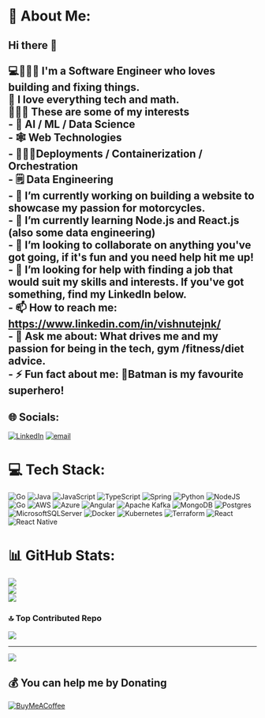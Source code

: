 # 💫 About Me:
## Hi there 👋<br><br>💻🧔🏽‍♂️ I'm a Software Engineer who loves building and fixing things. <br>💓 I love everything tech and math. <br>🔎😶‍🌫️ These are some of my interests<br>- 🤖 AI / ML / Data Science<br>- 🕸️ Web Technologies<br>- 🧑🏽‍🔧Deployments / Containerization / Orchestration<br>- 🗒️ Data Engineering<br>- 🔭 I’m currently working on building a website to showcase my passion for motorcycles.<br>- 🌱 I’m currently learning Node.js and React.js (also some data engineering)<br>- 👯 I’m looking to collaborate on anything you've got going, if it's fun and you need help hit me up!<br>- 🤔 I’m looking for help with finding a job that would suit my skills and interests. If you've got something, find my LinkedIn below.<br>- 📫 How to reach me: https://www.linkedin.com/in/vishnutejnk/<br>- 💬 Ask me about: What drives me and my passion for being in the tech, gym /fitness/diet advice.<br>- ⚡ Fun fact about me: 🦇Batman is my favourite superhero! 


## 🌐 Socials:
[![LinkedIn](https://img.shields.io/badge/LinkedIn-%230077B5.svg?logo=linkedin&logoColor=white)](https://linkedin.com/in/vishnutejnk) [![email](https://img.shields.io/badge/Email-D14836?logo=gmail&logoColor=white)](mailto:vishnutejnk7@gmail.com) 

# 💻 Tech Stack:
![Go](https://img.shields.io/badge/go-%2300ADD8.svg?style=for-the-badge&logo=go&logoColor=white) ![Java](https://img.shields.io/badge/java-%23ED8B00.svg?style=for-the-badge&logo=openjdk&logoColor=white) ![JavaScript](https://img.shields.io/badge/javascript-%23323330.svg?style=for-the-badge&logo=javascript&logoColor=%23F7DF1E) ![TypeScript](https://img.shields.io/badge/typescript-%23007ACC.svg?style=for-the-badge&logo=typescript&logoColor=white) ![Spring](https://img.shields.io/badge/spring-%236DB33F.svg?style=for-the-badge&logo=spring&logoColor=white) ![Python](https://img.shields.io/badge/python-3670A0?style=for-the-badge&logo=python&logoColor=ffdd54) ![NodeJS](https://img.shields.io/badge/node.js-6DA55F?style=for-the-badge&logo=node.js&logoColor=white) ![Go](https://img.shields.io/badge/go-%2300ADD8.svg?style=for-the-badge&logo=go&logoColor=white) ![AWS](https://img.shields.io/badge/AWS-%23FF9900.svg?style=for-the-badge&logo=amazon-aws&logoColor=white) ![Azure](https://img.shields.io/badge/azure-%230072C6.svg?style=for-the-badge&logo=microsoftazure&logoColor=white) ![Angular](https://img.shields.io/badge/angular-%23DD0031.svg?style=for-the-badge&logo=angular&logoColor=white) ![Apache Kafka](https://img.shields.io/badge/Apache%20Kafka-000?style=for-the-badge&logo=apachekafka) ![MongoDB](https://img.shields.io/badge/MongoDB-%234ea94b.svg?style=for-the-badge&logo=mongodb&logoColor=white) ![Postgres](https://img.shields.io/badge/postgres-%23316192.svg?style=for-the-badge&logo=postgresql&logoColor=white) ![MicrosoftSQLServer](https://img.shields.io/badge/Microsoft%20SQL%20Server-CC2927?style=for-the-badge&logo=microsoft%20sql%20server&logoColor=white) ![Docker](https://img.shields.io/badge/docker-%230db7ed.svg?style=for-the-badge&logo=docker&logoColor=white) ![Kubernetes](https://img.shields.io/badge/kubernetes-%23326ce5.svg?style=for-the-badge&logo=kubernetes&logoColor=white) ![Terraform](https://img.shields.io/badge/terraform-%235835CC.svg?style=for-the-badge&logo=terraform&logoColor=white) ![React](https://img.shields.io/badge/react-%2320232a.svg?style=for-the-badge&logo=react&logoColor=%2361DAFB) ![React Native](https://img.shields.io/badge/react_native-%2320232a.svg?style=for-the-badge&logo=react&logoColor=%2361DAFB)
# 📊 GitHub Stats:
![](https://github-readme-stats.vercel.app/api?username=vishnutejnk&theme=great-gatsby&hide_border=false&include_all_commits=true&count_private=true)<br/>
![](https://nirzak-streak-stats.vercel.app/?user=vishnutejnk&theme=great-gatsby&hide_border=false)<br/>
![](https://github-readme-stats.vercel.app/api/top-langs/?username=vishnutejnk&theme=great-gatsby&hide_border=false&include_all_commits=true&count_private=true&layout=compact)

### 🔝 Top Contributed Repo
![](https://github-contributor-stats.vercel.app/api?username=vishnutejnk&limit=5&theme=dark&combine_all_yearly_contributions=true)

---
[![](https://visitcount.itsvg.in/api?id=vishnutejnk&icon=0&color=1)](https://visitcount.itsvg.in)

  ## 💰 You can help me by Donating
  [![BuyMeACoffee](https://img.shields.io/badge/Buy%20Me%20a%20Coffee-ffdd00?style=for-the-badge&logo=buy-me-a-coffee&logoColor=black)](https://buymeacoffee.com/vishnutejnk) 

  
<!-- Proudly created with GPRM ( https://gprm.itsvg.in ) -->
